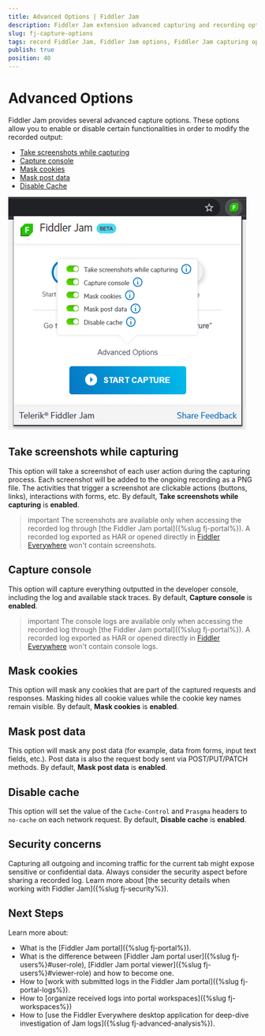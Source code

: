 ```yaml
---
title: Advanced Options | Fiddler Jam
description: Fiddler Jam extension advanced capturing and recording options.
slug: fj-capture-options
tags: record Fiddler Jam, Fiddler Jam options, Fiddler Jam capturing options, Fiddler Jam recording
publish: true
position: 40
---
```



# Advanced Options

Fiddler Jam provides several advanced capture options. These options allow you to enable or disable certain functionalities in order to modify the recorded output:

- [Take screenshots while capturing](#take-screenshots-while-capturing)
- [Capture console](#capture-console)
- [Mask cookies](#mask-cookies)
- [Mask post data](#mask-post-data)
- [Disable Cache](#disable-cache)

![Fiddler Jam Advanced Options](../images/ext/ext-images/extension-start-capturing-extended.png)

## Take screenshots while capturing

This option will take a screenshot of each user action during the capturing process. Each screenshot will be added to the ongoing recording as a PNG file. The activities that trigger a screenshot are clickable actions (buttons, links), interactions with forms, etc. By default, **Take screenshots while capturing** is **enabled**.

>important The screenshots are available only when accessing the recorded log through [the Fiddler Jam portal]({%slug fj-portal%}). A recorded log exported as HAR or opened directly in [Fiddler Everywhere](https://www.telerik.com/download/fiddler-everywhere) won't contain screenshots.

## Capture console

This option will capture everything outputted in the developer console, including the log and available stack traces. By default, **Capture console** is **enabled**.

>important The console logs are available only when accessing the recorded log through [the Fiddler Jam portal]({%slug fj-portal%}). A recorded log exported as HAR or opened directly in [Fiddler Everywhere](https://www.telerik.com/download/fiddler-everywhere) won't contain console logs.

## Mask cookies

This option will mask any cookies that are part of the captured requests and responses. Masking hides all cookie values while the cookie key names remain visible. By default, **Mask cookies** is **enabled**.

## Mask post data

This option will mask any post data (for example, data from forms, input text fields, etc.). Post data is also the request body sent via POST/PUT/PATCH methods. By default, **Mask post data** is **enabled**.

## Disable cache

This option will set the value of the `Cache-Control` and `Prasgma` headers to `no-cache` on each network request. By default, **Disable cache** is **enabled**.

## Security concerns

Capturing all outgoing and incoming traffic for the current tab might expose sensitive or confidential data. Always consider the security aspect before sharing a recorded log. Learn more about [the security details when working with Fiddler Jam]({%slug fj-security%}).

## Next Steps

Learn more about:

- What is the [Fiddler Jam portal]({%slug fj-portal%}).
- What is the difference between [Fiddler Jam portal user]({%slug fj-users%}#user-role), [Fiddler Jam portal viewer]({%slug fj-users%}#viewer-role) and how to become one.
- How to [work with submitted logs in the Fiddler Jam portal]({%slug fj-portal-logs%}).
- How to [organize received logs into portal workspaces]({%slug fj-workspaces%})
- How to [use the Fiddler Everywhere desktop application for deep-dive investigation of Jam logs]({%slug fj-advanced-analysis%}).

